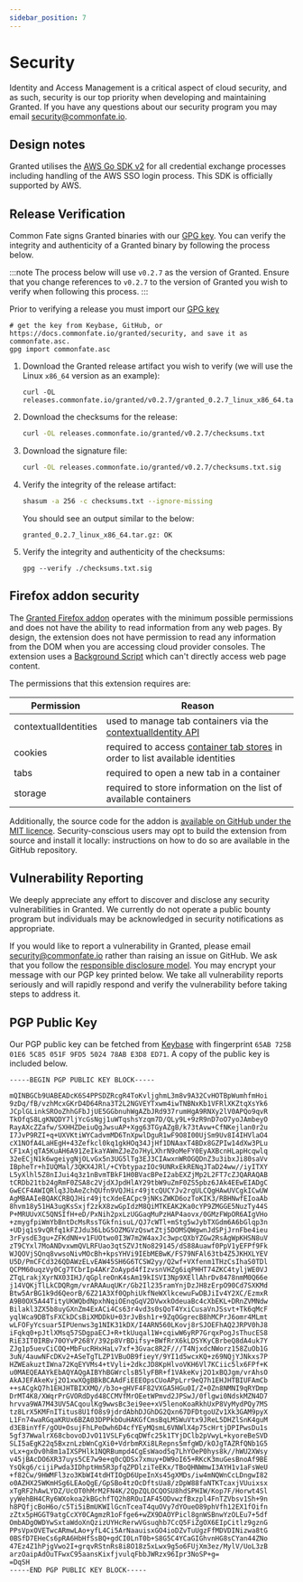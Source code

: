 ```yaml
---
sidebar_position: 7
---
```


# Security

Identity and Access Management is a critical aspect of cloud security, and as such, security is our top priority when developing and maintaining Granted. If you have any questions about our security program you may email security@commonfate.io.

## Design notes

Granted utilises the [AWS Go SDK v2](https://github.com/aws/aws-sdk-go-v2) for all credential exchange processes including handling of the AWS SSO login process. This SDK is officially supported by AWS.

## Release Verification

Common Fate signs Granted binaries with our [GPG key](#pgp-public-key). You can verify the integrity and authenticity of a Granted binary by following the process below.

:::note
The process below will use `v0.2.7` as the version of Granted. Ensure that you change references to `v0.2.7` to the version of Granted you wish to verify when following this process.
:::

Prior to verifying a release you must import our [GPG key](#pgp-public-key)

```
# get the key from Keybase, GitHub, or https://docs.commonfate.io/granted/security, and save it as commonfate.asc.
gpg import commonfate.asc
```

1. Download the Granted release artifact you wish to verify (we will use the Linux `x86_64` version as an example):

   ```
   curl -OL releases.commonfate.io/granted/v0.2.7/granted_0.2.7_linux_x86_64.tar.gz
   ```

2. Download the checksums for the release:
   ```bash
   curl -OL releases.commonfate.io/granted/v0.2.7/checksums.txt
   ```
3. Download the signature file:
   ```bash
   curl -OL releases.commonfate.io/granted/v0.2.7/checksums.txt.sig

   ```
4. Verify the integrity of the release artifact:

   ```bash
   shasum -a 256 -c checksums.txt --ignore-missing
   ```

   You should see an output similar to the below:

   ```
   granted_0.2.7_linux_x86_64.tar.gz: OK
   ```

5. Verify the integrity and authenticity of the checksums:
   ```
   gpg --verify ./checksums.txt.sig
   ```

## Firefox addon security

The [Granted Firefox addon](https://addons.mozilla.org/en-GB/firefox/addon/granted/) operates with the minimum possible permissions and does not have the ability to read information from any web pages. By design, the extension does not have permission to read any information from the DOM when you are accessing cloud provider consoles. The extension uses a [Background Script](https://developer.mozilla.org/en-US/docs/Mozilla/Add-ons/WebExtensions/Anatomy_of_a_WebExtension#background_scripts) which can't directly access web page content.

The permissions that this extension requires are:

| Permission           | Reason                                                                                                                                                                                          |
| -------------------- | ----------------------------------------------------------------------------------------------------------------------------------------------------------------------------------------------- |
| contextualIdentities | used to manage tab containers via the [contextualIdentity API](https://developer.mozilla.org/en-US/docs/Mozilla/Add-ons/WebExtensions/API/contextualIdentities)                                 |
| cookies              | required to access [container tab stores](https://developer.mozilla.org/en-US/docs/Mozilla/Add-ons/WebExtensions/Work_with_the_Cookies_API#cookie_stores) in order to list available identities |
| tabs                 | required to open a new tab in a container                                                                                                                                                       |
| storage              | required to store information on the list of available containers                                                                                                                               |

Additionally, the source code for the addon is [available on GitHub under the MIT licence](https://github.com/common-fate/granted-containers). Security-conscious users may opt to build the extension from source and install it locally: instructions on how to do so are available in the GitHub repository.

## Vulnerability Reporting

We deeply appreciate any effort to discover and disclose any security vulnerabilities in Granted. We currently do not operate a public bounty program but individuals may be acknowledged in security notifications as appropriate.

If you would like to report a vulnerability in Granted, please email security@commonfate.io rather than raising an issue on GitHub. We ask that you follow the [responsible disclosure model](https://en.wikipedia.org/wiki/Responsible_disclosure). You may encrypt your message with our PGP key printed below. We take all vulnerability reports seriously and will rapidly respond and verify the vulnerability before taking steps to address it.

## PGP Public Key

Our PGP public key can be fetched from [Keybase](https://keybase.io/commonfate) with fingerprint `65AB 725B 01E6 5C85 051F 9FD5 5024 78AB E3D8 ED71`. A copy of the public key is included below.

```
-----BEGIN PGP PUBLIC KEY BLOCK-----

mQINBGCb9UABEADcK6S4PPSDZRcgR4ToKvljghmL3m8v9A32CvHOTBpWumhfmHoi
9zDq/fB/vzhMcxGKrD4D64Rna3T2L2NGVEYTxwm4iwTNBNxKb1VFRlXKZtqXsYk6
JCplGLinkSROoZhhGFbJjUE5GGbnuhWgAZbJRd937rumHgA9RNXy2lV0APQo9qvR
TkOfqS8LgKNQDY7ljYcGsNgj1uWTqshsYzqm7D/QLy9L+9zR9nD7oO7yoJAmbeyO
RayAXcZZafw/SXHHZDeiuQgJwsuAP+Xgg63TGyAZgB/k73tAvw+CfNKejlan0r2u
I7JvP9RZI+q+UXVKtiWYCadvmMD6TnXpwlDguR1wF9O8I00UjSm9Uv8I4IHVlaO4
cX1NOfA4LaHEgH+43Zefkcl0kq1gkHOq34JjHf1DNAaxT4BDx8GZPIw14dXw3PLu
CF1xAjqTA5KuAH6A91ZeIkaYAWmZJeZo7HyLXhrN9oMeFY0EyAXBcnHLapHcqwlq
32eECjN1k6wgeiygNjOLvGx5n3UG5lTg3EJ3CIAwxnWROGQDnZ3u3ibxJi80saVv
IBpheTr+hIUQMal/3QKX4JRl/+CYbtypazIOc9UNRxEkRENqJTaD24ww//iyITXY
L5yXlhl5Z8nIJui4q3z1nBvmTBkF1H0BVacBPeI2abEXZjMp2L2FT7cZJQARAQAB
tCRDb21tb24gRmF0ZSA8c2VjdXJpdHlAY29tbW9uZmF0ZS5pbz6JAk4EEwEIADgC
GwECF4AWIQRlq3JbAeZchQUfn9VQJHir49jtcQUCYJv2rgULCQgHAwUVCgkICwUW
AgMBAAIeBQAKCRBQJHir49jtcXdeEACpc9jNKsZWKD6ozToKIK3/RBHNwfEIoaAb
8hvm18y51HA3ugKsSxjf2zkX8zwGpIdzM8QiMTKEAK2Ka0cYP9ZMGGE5NuzTy44S
P+MRUUvXC5QNSIfH+eD/PxNih2pxLzUGGaqMuPzHAP4aovx/0GMzFWpOR6AIgVHo
+zmygfpiWmYbBntDcMsRssTGkfnisuL/QJ7cWTl+mStg5wJybTXGdm6A6bGlqp3n
+UDjq1s9vQRfq1kFZJdu36LbG5OZMGVzQswtZtj5DOMSQWgwnJdSPjJrnFbe4ieu
3rFysdE3gu+ZFKdNN+v1FUOtwo0I3W7m2W4axJc3wpcQXbYZGw2RsAgWpKHSN8uV
zT9CYxl7MoANDvxwmQVLRFUao3qtSZVJtNo829145/dS88Auawf0PpV1yEFPf9Fk
WJQOVjSQnq8vwsoNivMOcBh+kpsYHVi9IEbMEBwK/FS79NFAl63tb4Z5JKHXLYEV
U5D/PmCFCd326QDAWzELvEAW45SH6G6TCSW2yy/Q2wf+VXfenm1THzCsIhaS0TDl
QCPM60uqzVy0Cg7TCbrIp4AKrZoAypd4fIzvsnVHZg6iqPHHT74ZKC4tyljWE0VJ
ZTqLrakjXyrNX03IHJ/qGplreOnK4sAm19kISVI3Np9XEllAhrDv8478nmM0Q66e
j14VQKjTlLkCDQRgm/vrARAAuqUKr/Gb2Il235ramYnjDzJH8zErpO90Cd7SXKMd
Btw5ArBG1k9d6QeorB/6Z21A3Xf0QphiUkfNeWXlkcewuFwDBJiIv4Y2XC/EzmxR
A9B0OX5A44TityUKWQbdNpxhNqiOEnqGqV2DVwxkOdeuaBc4cXbEKL+DRnZVMNdw
Bilakl3ZX5b8uyGXnZm4ExACi4Cs63r4vd3s0sQoT4YxiCusaVnJSsvt+Tk6qMcF
yqlWca9DBTsFXCkDCsBiXMDDkU+03rJvBsh1r+9ZqOGgrecB8hMCPrJ6omr4MLmt
wLFOFyYcsuar5IPUenws3g1NIK31kDX/I4ARN560LKovj8rSJOEFhAQ2JRPV0hJ8
iFqkq0+pJtlXMsq57SDgpaECJ+R+tkUuqal1W+cqiwW6yRP7GrqxPogJsThucES8
RiE3IT0IRBv70OYvP268Y/392p8VrBDifsy+BWfRrX6kLDSYKyCBrbeQ8dA4uk7Y
ZJg1p5uevCiCOQ+MbFucRHxHaLv7xf+3Gvac8R2F///T4NjxdcNWorz158ZuOb1G
3uN/4auwNFcDKv2+ASeTgTLZP1VBuOB9fieyY/9YI1d5wcxKQ+z69NQjYJNkxs7P
HZWEakuztIWna72KqEYVMs4+tVyli+2dkcJD8KpHlvoVKH6Vl7KCiic5lx6FPf+K
u0MAEQEAAYkEbAQYAQgAIBYhBGWrclsB5lyFBR+f1VAkeKvj2O1xBQJgm/vrAhsO
AkAJEFAkeKvj2O1xwXQgBBkBCAAdFiEEEOpsCUoAPpLrr9eQ7h1EHJHTBIUFAmCb
++sACgkQ7h1EHJHTBIXXMQ//b3o+gHVF4F82VXGA5HGu0I/Z+0Zn8NMNI9qRYDmp
DrMT4K8/XWqrPrGVORdDyd48CCMVfMrOEetWPmvd2JPSwJ/0flgwi0NdskMZN4D7
hrvva9WA7M43UV5ACqoulKg9wwsBc3ei9ee+xV5lenoKoaRkhUxP8VyMydPQy7MS
tz8LrX5KMFnITitus8U1fO8s9jdrdAbhDJGhDG2Qxn67DFDtgoUZv1Xk3GAM9pyX
L1Fn74waRGqaKRUx6BZA03DPPkbOuHAKGfCmsBqLMSWuVtx9JReL5DHZlSnK4guM
d3EBinYfF/gOU+OsujFhLPeDwh6D4cfYEyMQsmL6VNWlX4p75cHrtjDPIPwsDu1s
5gf37WwalrX68cbovoDJvO11VSLFy6cqDWfc25k1TYjDClb2pVwyL+kyoreBeSVD
SLI5aEgK22q5BxznLzbWnCgXi0+VdrbmRXi8LRepns5mfgWD/kOJgTAZRfQNb1G5
vLx+gxOv0h8m1aIXSPHlk1NQRBumpd4CgEsWaod5q7LhYOeP0hys8k//hWU2XWsy
v45jBAcDO6XR37uys5CE7w9e+q0cQDSx7xmuy+DW9oI65+RKcK3muGesBnoAf9BE
YsQkg6/cijiPwda3IDhptHm5R3pfqZPDlziTeEKx/TBoQHNWmwI3AYH1v1aFsWeU
+f82Cw/9HWMFl3zo3KbWI4tdHTIOgD6UpeInXs45gXMDs/iw4mNQWnCcLDngwI82
o0AZHX25WKmHSg6LEAoQgE/GpSBo4tzOcDftsUa8/zDpW88faNTKTcaxjVUuixsx
xTgRF2hAwLYDZ/UcOT0hMrM2FN4K/2QpZQLOCQOSU8hdSPHIW/Kop7F/Horwt4Sl
yyWehBH4CRy6WXokoa2kBGchfTQ2h8ROuIAF45ODvwzfBxzpl4FnTZVbsv1Sh+9n
h8PQfjcBoH6o/c5Ti5iBmUKWIlGcnTceaT4quOVy7dYOueO89phVfh12EX1fOifn
zZtx5pHGGT9atgCcXY0CAgmzR1oFfge6+wZX9DAOYPicl8gnWSBnwYzOLEu7+5df
OmbADgOWDYwSxtaWdoXnQzizUYHcRerwVGsuqhb7CcQ5FiZgOX6EIpCitlz9gznG
PPsVpxOVETwcARmwLAo+yfL4Ci5ArNaauisxGO4ioDZvTuUgzFfMDVDINizwa8tG
0BSfD7EHeCs6pRA6HbHfSsBQ+gdCI0LnT0b+S8G5C4YCaGIGhvnHG8sCYan44ZNo
47Ez4Z1hPjgVwo2I+grqvRStnRs8i8O18z5xLwx9g5o6FUjXm3ez/MylV/UoL3zB
arzOaipAdOuTFwxC95aansKixfjvulqFbbJWRzx96Ipr3NoSP+g=
=DqSH
-----END PGP PUBLIC KEY BLOCK-----
```